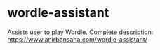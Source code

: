 # wordle-assistant
Assists user to play Wordle.
Complete description: https://www.anirbansaha.com/wordle-assistant/
